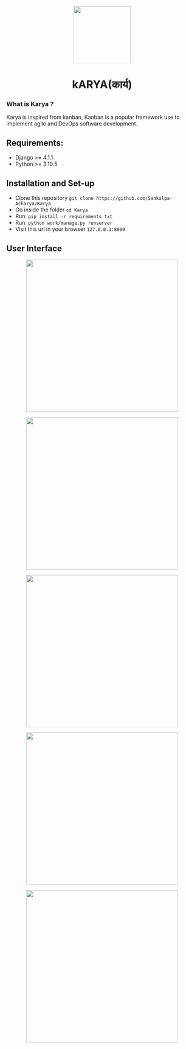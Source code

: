 <p align='center'><img src='https://i.postimg.cc/HWXLQH19/Karya-1-modified.png' height='150px' width='150px'>
<h1 align='center'>kARYA(कार्य)</h1></p>

### What is Karya ?
Karya is inspired from kanban, Kanban is a popular framework use to implement agile and DevOps software development.

## Requirements:
- Django >= 4.1.1 
- Python  >= 3.10.5


## Installation and Set-up
- Clone this repository ``` git clone https://github.com/Sankalpa-Acharya/Karya ```
- Go inside the folder ``` cd Karya ```
- Run: ``` pip install -r requirements.txt ```
- Run: ``` python work/manage.py runserver ```
- Visit this url in your browser ``` 127.0.0.1:8000 ``` 



## User Interface

<p align='center'><img src='https://res.cloudinary.com/dwnigdgck/image/upload/v1664084027/personal/Karya/Screenshot_2022-09-24_204145_dgfcrb.png' height='400px'></p>

<p align='center'><img src='https://res.cloudinary.com/dwnigdgck/image/upload/v1664084027/personal/Karya/Screenshot_2022-09-24_201941_uqyayw.png' height='400px'></p>

<p align='center'><img src='https://res.cloudinary.com/dwnigdgck/image/upload/v1664084026/personal/Karya/Screenshot_2022-09-24_200309_xomf1m.png' height='400px'></p>

<p align='center'><img src='https://res.cloudinary.com/dwnigdgck/image/upload/v1664084027/personal/Karya/Screenshot_2022-09-24_204533_n89nam.png' height='400px'></p>

<p align='center'><img src='https://res.cloudinary.com/dwnigdgck/image/upload/v1664084026/personal/Karya/Screenshot_2022-09-24_193626_acmzvd.png' height='400px'></p>


